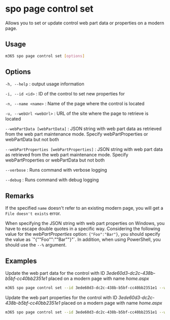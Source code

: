 # spo page control set

Allows you to set or update control web part data or properties on a modern page.

## Usage

```sh
m365 spo page control set [options]
```

## Options

`-h, --help`
: output usage information

`-i, --id <id>`
: ID of the control to set new properties for

`-n, --name <name>`
: Name of the page where the control is located

`-u, --webUrl <webUrl>`
: URL of the site where the page to retrieve is located

`--webPartData [webPartData]`
: JSON string with web part data as retrieved from the web part maintenance mode. Specify webPartProperties or webPartData but not both

`--webPartProperties [webPartProperties]`
: JSON string with web part data as retrieved from the web part maintenance mode. Specify webPartProperties or webPartData but not both

`--verbose`
: Runs command with verbose logging

`--debug`
: Runs command with debug logging

## Remarks

If the specified `name` doesn't refer to an existing modern page, you will get a `File doesn't exists` error.

When specifying the JSON string with web part properties on Windows, you have to escape double quotes in a specific way. Considering the following value for the _webPartProperties_ option: `{"Foo":"Bar"}`, you should specify the value as \`"{""Foo"":""Bar""}"\`. In addition, when using PowerShell, you should use the `--%` argument.

## Examples

Update the web part data for the control with ID _3ede60d3-dc2c-438b-b5bf-cc40bb2351e1_ placed on a modern page with name _home.aspx_

```sh
m365 spo page control set --id 3ede60d3-dc2c-438b-b5bf-cc40bb2351e1 --webUrl https://contoso.sharepoint.com/sites/team-a --name home.aspx --webPartData '{"title":"New WP Title","properties": {"description": "New description"}}'
```

Update the web part properties for the control with ID _3ede60d3-dc2c-438b-b5bf-cc40bb2351e1_ placed on a modern page with name _home.aspx_

```sh
m365 spo page control set --id 3ede60d3-dc2c-438b-b5bf-cc40bb2351e1 --webUrl https://contoso.sharepoint.com/sites/team-a --name home.aspx --webPartProperties '{"description": "New description"}'
```
